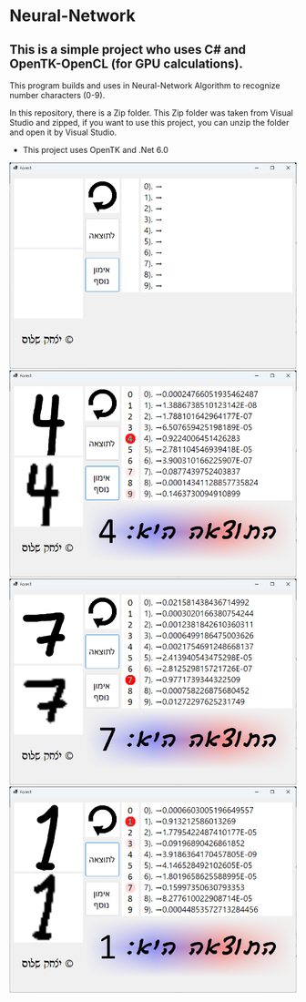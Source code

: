 <h1>Neural-Network</h1>
<h2>This is a simple project who uses C# and OpenTK-OpenCL (for GPU calculations).</h2>

<p>This program builds and uses in Neural-Network Algorithm to recognize number characters (0-9).


In this repository, there is a Zip folder.
This Zip folder was taken from Visual Studio and zipped, if you want to use this project, you can unzip the folder and open it by Visual Studio.

* This project uses OpenTK and .Net 6.0 </p>

<img src="neural network 1.png"></img>
<img src="neural network 2.png"></img>
<img src="neural network 3.png"></img>
<img src="neural network 4.png"></img>
